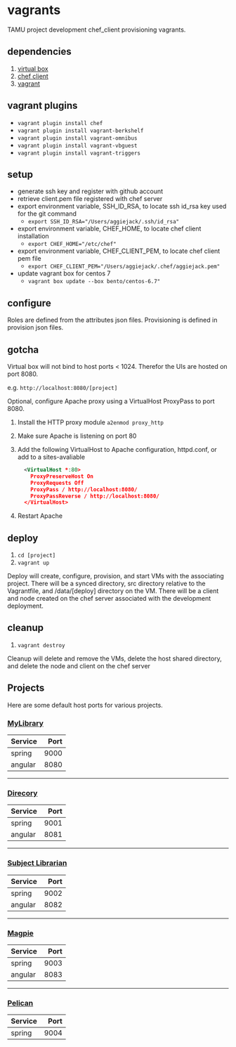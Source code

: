 # vagrants

TAMU project development chef_client provisioning vagrants.

## dependencies

1. [virtual box](https://www.virtualbox.org/wiki/Downloads)
2. [chef client](https://downloads.chef.io/chef)
3. [vagrant](https://www.vagrantup.com/downloads.html)

## vagrant plugins

- ```vagrant plugin install chef```
- ```vagrant plugin install vagrant-berkshelf```
- ```vagrant plugin install vagrant-omnibus```
- ```vagrant plugin install vagrant-vbguest```
- ```vagrant plugin install vagrant-triggers```

## setup

- generate ssh key and register with github account
- retrieve client.pem file registered with chef server
- export environment variable, SSH_ID_RSA, to locate ssh id_rsa key used for the git command
  - ```export SSH_ID_RSA="/Users/aggiejack/.ssh/id_rsa"```
- export environment variable, CHEF_HOME, to locate chef client installation
  - ```export CHEF_HOME="/etc/chef"```
- export environment variable, CHEF_CLIENT_PEM, to locate chef client pem file
  - ```export CHEF_CLIENT_PEM="/Users/aggiejack/.chef/aggiejack.pem"```
- update vagrant box for centos 7
  - ```vagrant box update --box bento/centos-6.7"```

## configure

Roles are defined from the attributes json files. Provisioning is defined in provision json files.

## gotcha

Virtual box will not bind to host ports < 1024. Therefor the UIs are hosted on port 8080.

  e.g. ```http://localhost:8080/[project]```

Optional, configure Apache proxy using a VirtualHost ProxyPass to port 8080.

1. Install the HTTP proxy module ```a2enmod proxy_http```
2. Make sure Apache is listening on port 80
3. Add the following VirtualHost to Apache configuration, httpd.conf, or add to a sites-avaliable
    <br />
    ```xml
      <VirtualHost *:80>
        ProxyPreserveHost On
        ProxyRequests Off
        ProxyPass / http://localhost:8080/
        ProxyPassReverse / http://localhost:8080/
      </VirtualHost>
    ```

4. Restart Apache

## deploy

1. ```cd [project]```
2. ```vagrant up```

Deploy will create, configure, provision, and start VMs with the associating project. There will be a synced directory, src directory relative to the Vagrantfile, and /data/[deploy] directory on the VM. There will be a client and node created on the chef server associated with the development deployment.

## cleanup

1. ```vagrant destroy```

Cleanup will delete and remove the VMs, delete the host shared directory, and delete the node and client on the chef server

## Projects

Here are some default host ports for various projects.

### [MyLibrary](https://github.com/TAMULib/vagrants/tree/master/mylibrary)

| Service | Port |
| ------- | ---: |
| spring  | 9000 |
| angular | 8080 |

- - - -

### [Direcory](https://github.com/TAMULib/vagrants/tree/master/directory)

| Service | Port |
| ------- | ---: |
| spring  | 9001 |
| angular | 8081 |

- - - -

### [Subject Librarian](https://github.com/TAMULib/vagrants/tree/master/subject-librarian)

| Service | Port |
| ------- | ---: |
| spring  | 9002 |
| angular | 8082 |

- - - -

### [Magpie](https://github.com/TAMULib/vagrants/tree/master/metadatatool)

| Service | Port |
| ------- | ---: |
| spring  | 9003 |
| angular | 8083 |

- - - -

### [Pelican](https://github.com/TAMULib/vagrants/tree/master/pelican)

| Service | Port |
| ------- | ---: |
| spring  | 9004 |
